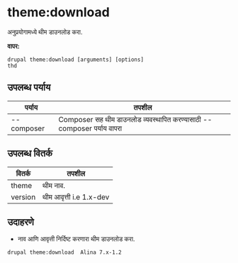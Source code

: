 # theme:download
अनुप्रयोगामध्ये थीम डाउनलोड करा.

**वापर:**
```
drupal theme:download [arguments] [options]
thd
```

## उपलब्ध पर्याय
पर्याय | तपशील
-------|-------------
--composer | Composer सह थीम डाउनलोड व्यवस्थापित करण्यासाठी --composer पर्याय वापरा

## उपलब्ध वितर्क
वितर्क | तपशील
---------|-------------
theme | थीम नाव.
version | थीम आवृत्ती i.e 1.x-dev

## उदाहरणे
* नाव आणि आवृत्ती निर्दिष्ट करणारा थीम डाउनलोड करा.
```
drupal theme:download  Alina 7.x-1.2
```
